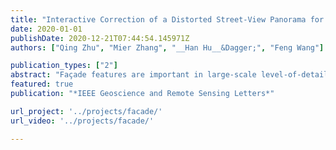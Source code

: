 ```yaml
---
title: "Interactive Correction of a Distorted Street-View Panorama for Efficient 3-D Façade Modeling"
date: 2020-01-01
publishDate: 2020-12-21T07:44:54.145971Z
authors: ["Qing Zhu", "Mier Zhang", "__Han Hu__&Dagger;", "Feng Wang"]

publication_types: ["2"]
abstract: "Façade features are important in large-scale level-of-detail 3 (LoD-3) reconstruction in urban environments, and street-view panoramas are arguably the best option for detailed 3-D façade modeling. However, despite the plethora of street-view panoramas available, few studies have explored the metric capabilities of panoramas. This is due in part to the complexities of system integration and in part to problems associated with projection (e.g., distortion at the tops of buildings), and deformation (e.g., the bending of straight structures). In an effort to solve these problems, this letter introduces a flexible and practical solution using only a single panorama. The key is to efficiently rectify panoramas using image-space line constrained deformation inspired by the as-rigid-as-possible deformation of surface meshes. The image is then re-projected using gnomonic projection on a properly selected tangent plane. The proposed approach requires a reasonable amount of user interaction to select and position the vertical line segments. The tangent point is also chosen empirically for each panorama. The rectified images can then be imported into off-the-shelf 3-D modeling solutions as reference images for interactive sketching. Experimental evaluations reveal the effectiveness of the image-space rectification: after proper scaling, the semantic-aware 3-D façade models achieve decimeter-level accuracy with respect to the reference surface mesh."
featured: true
publication: "*IEEE Geoscience and Remote Sensing Letters*"

url_project: '../projects/facade/'
url_video: '../projects/facade/'

---
```


